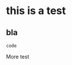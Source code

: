 <!-- Space: DEV -->
<!-- Parent: Automation -->
<!-- Parent: Documentation -->
<!-- Title: Sync Markdown to Confluence -->


# this is a test

## bla

```
code
```

More test
